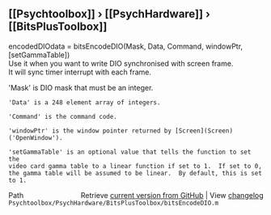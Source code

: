 ## [[Psychtoolbox]] &#8250; [[PsychHardware]] &#8250; [[BitsPlusToolbox]]

 encodedDIOdata = bitsEncodeDIO(Mask, Data, Command, windowPtr, [setGammaTable])  
   Use it when you want to write DIO synchronised with screen frame.  
   It will sync timer interrupt with each frame.  
  
   'Mask' is DIO mask that must be an integer.  
  
    'Data' is a 248 element array of integers.  
  
    'Command' is the command code.  
  
    'windowPtr' is the window pointer returned by [Screen](Screen)('OpenWindow').  
  
    'setGammaTable' is an optional value that tells the function to set the  
    video card gamma table to a linear function if set to 1.  If set to 0,  
    the gamma table will be assumed to be linear.  By default, this is set  
    to 1.  




<div class="code_header" style="text-align:right;">
  <span style="float:left;">Path&nbsp;&nbsp;</span> <span class="counter">Retrieve <a href=
  "https://raw.github.com/Psychtoolbox-3/Psychtoolbox-3/beta/Psychtoolbox/PsychHardware/BitsPlusToolbox/bitsEncodeDIO.m">current version from GitHub</a> | View <a href=
  "https://github.com/Psychtoolbox-3/Psychtoolbox-3/commits/beta/Psychtoolbox/PsychHardware/BitsPlusToolbox/bitsEncodeDIO.m">changelog</a></span>
</div>
<div class="code">
  <code>Psychtoolbox/PsychHardware/BitsPlusToolbox/bitsEncodeDIO.m</code>
</div>

